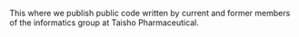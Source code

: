 This where we publish public code written by current and former members of the informatics group at Taisho Pharmaceutical.

